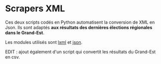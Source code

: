# Scrapers XML

Ces deux scripts codés en Python automatisent la conversion de XML en Json. Ils sont adaptés **aux résultats des dernières élections régionales dans le Grand-Est**.

Les modules utilisés sont [lxml](http://lxml.de/) et [json](https://docs.python.org/2/library/json.html).

EDIT : ajout également d'un script qui convertit les résultats du Grand-Est en csv.
